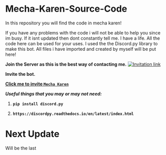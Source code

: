 # __Mecha-Karen-Source-Code__
In this repository you will find the code in mecha karen!

If you have any problems with the code i will not be able to help you since im busy.
If it isnt updated then dont constantly tell me. I have a life.
All the code here can be used for your uses.
I used the the Discord.py library to make this bot. All files i have imported and created by myself will be put here!

**Join the Server as this is the best way of contacting me.**
[![Invitation link](https://discord.com/api/guilds/713785142597910549/widget.png?style=banner4)](https://discord.gg/Q5mFhUM)


**Invite the bot.**


**[Click me to invite `Mecha Karen`](https://discord.com/api/oauth2/authorize?client_id=740514706858442792&permissions=8&scope=bot)**

**_Useful things that you may or may not need:_**

1. **`pip install discord.py`**

2. **`https://discordpy.readthedocs.io/en/latest/index.html`**

# Next Update

Will be the last
